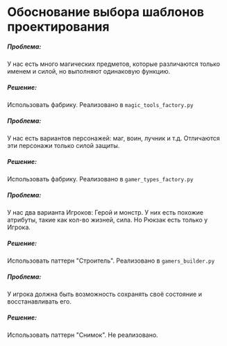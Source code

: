 # Обоснование выбора шаблонов проектирования

##### Проблема:
У нас есть много магических предметов, которые различаются только именем и силой, но выполняют одинаковую функцию.
##### Решение:
Использовать фабрику. Реализовано в `magic_tools_factory.py`


##### Проблема:
У нас есть вариантов персонажей: маг, воин, лучник и т.д. Отличаются эти персонажи только силой защиты.
##### Решение: 
Использовать фабрику. Реализовано в `gamer_types_factory.py`


##### Проблема:
У нас два варианта Игроков: Герой и монстр. У них есть похожие атрибуты, такие как кол-во жизней, сила. 
Но Рюкзак есть только у Игрока.
##### Решение: 
Использовать паттерн "Cтроитель". Реализовано в `gamers_builder.py`


##### Проблема:
У игрока должна быть возможность сохранять своё состояние и восстанавливать его.
##### Решение: 
Использовать паттерн "Снимок". Не реализовано. 